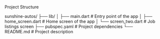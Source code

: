 Project Structure

sunshine-autos/
├── lib/
│   ├── main.dart            # Entry point of the app
│   ├── home_screen.dart     # Home screen of the app
│   └── screen_two.dart      # Job listings screen
├── pubspec.yaml             # Project dependencies
└── README.md                # Project description
